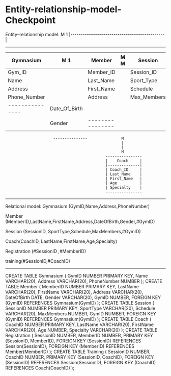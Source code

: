 # Entity-relationship-model-Checkpoint
Entity–relationship model:
          M                                           1
        |----------------------------------------------|
----------------         ---------------        ----------------
|   Gymnasium   |M     1|    Member    |M     M|    Session   |
|---------------|-------|--------------|-------|--------------|
| Gym_ID        |       | Member_ID    |       | Session_ID   |
| Name          |       | Last_Name    |       | Sport_Type   |
| Address       |       | First_Name   |       | Schedule     |
| Phone_Number  |       | Address      |       | Max_Members  |
 ---------------        | Date_Of_Birth|       |              |
                        | Gender       |       ----------------
                         ---------------               M
                                                       |
                                                       |
                                                       M
                                                ----------------      
                                                |    Coach     |   
                                                |--------------|
                                                | Coach_ID     |
                                                | Last_Name    |      
                                                | First_Name   |       
                                                | Age          |
                                                | Specialty    |
                                                ----------------
------------------------------------------------------------------------------------------------------------------------------------------------------                                            
Relational model:
Gymnasium (GymID,Name,Address,PhoneNumber)

Member (MemberID,LastName,FirstName,Address,DateOfBirth,Gender,#GymID)

Session (SessionID, SportType,Schedule,MaxMembers,#GymID)  

Coach(CoachID, LastName,FirstName,Age,Specialty)

Registration (#SessionID ,#MemberID)

training(#SessionID,#CoachID)


---------------------------
CREATE TABLE Gymnasium (
    GymID NUMBER PRIMARY KEY,
    Name VARCHAR(20),
    Address VARCHAR(20),
    PhoneNumber NUMBER
);
CREATE TABLE Member (
    MemberID NUMBER PRIMARY KEY,
    LastName VARCHAR(20),
    FirstName VARCHAR(20),
    Address VARCHAR(20),
    DateOfBirth DATE,
    Gender VARCHAR(20),
    GymID NUMBER,
    FOREIGN KEY (GymID) REFERENCES Gymnasium(GymID)
);
CREATE TABLE Session (
    SessionID NUMBER PRIMARY KEY,
    SportType VARCHAR(20),
    Schedule VARCHAR(20),
    MaxMembers NUMBER,
    GymID NUMBER,
    FOREIGN KEY (GymID) REFERENCES Gymnasium(GymID)
);
CREATE TABLE Coach (
    CoachID NUMBER PRIMARY KEY,
    LastName VARCHAR(20),
    FirstName VARCHAR(20),
    Age NUMBER,
    Specialty VARCHAR(20)
);
CREATE TABLE Registration (
    SessionID NUMBER,
    MemberID NUMBER,
    PRIMARY KEY (SessionID, MemberID),
    FOREIGN KEY (SessionID) REFERENCES Session(SessionID),
    FOREIGN KEY (MemberID) REFERENCES Member(MemberID)
);
CREATE TABLE Training (
    SessionID NUMBER,
    CoachID NUMBER,
    PRIMARY KEY (SessionID, CoachID),
    FOREIGN KEY (SessionID) REFERENCES Session(SessionID),
    FOREIGN KEY (CoachID) REFERENCES Coach(CoachID)
);














                                                

